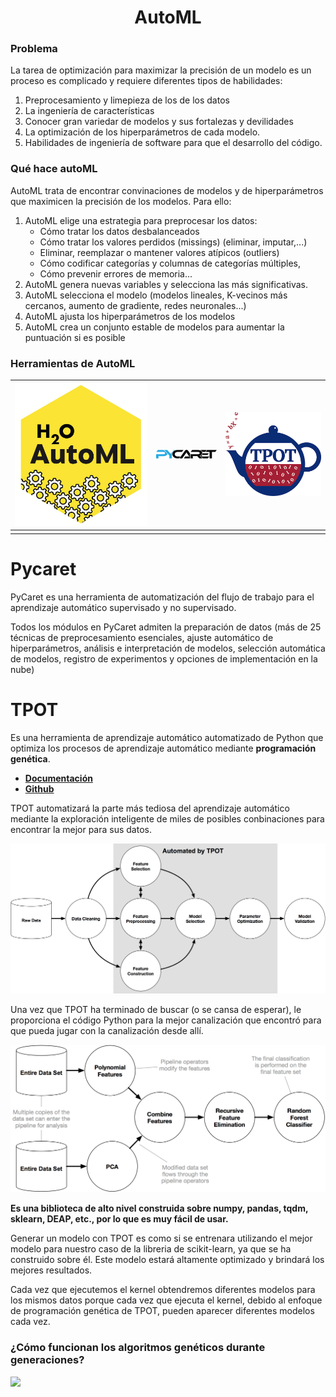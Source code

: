 <h1 align="center">AutoML</h1>

### Problema

La tarea de optimización para maximizar la precisión de un modelo es un proceso es complicado y requiere diferentes tipos de habilidades:
1. Preprocesamiento y limepieza de los de los datos
2. La ingeniería de características
3. Conocer gran variedar de modelos y sus fortalezas y devilidades
4. La optimización de los hiperparámetros de cada modelo.
3. Habilidades de ingeniería de software para que el desarrollo del código.

### Qué hace autoML

AutoML trata de encontrar convinaciones de modelos y de hiperparámetros que maximicen la precisión de los modelos. Para ello:

1. AutoML elige una estrategia para preprocesar los datos:
   - Cómo tratar los datos desbalanceados
   - Cómo tratar los valores perdidos (missings) (eliminar, imputar,...)
   - Eliminar, reemplazar o mantener valores atípicos (outliers)
   - Cómo codificar categorías y columnas de categorías múltiples,
   - Cómo prevenir errores de memoria...
2. AutoML genera nuevas variables y selecciona las más significativas.
3. AutoML selecciona el modelo (modelos lineales, K-vecinos más cercanos, aumento de gradiente, redes neuronales...)
4. AutoML ajusta los hiperparámetros de los modelos
5. AutoML crea un conjunto estable de modelos para aumentar la puntuación si es posible

### Herramientas de AutoML

| ![](../img/logos/H2O-AutoML.jpg) | ![](../img/logos/PyCaret.png) | ![](../img/logos/TPOT.jpg) |
|--|--|--|
|  |  |  |


# Pycaret

PyCaret es una herramienta de automatización del flujo de trabajo para el aprendizaje automático supervisado y no supervisado.

Todos los módulos en PyCaret admiten la preparación de datos (más de 25 técnicas de preprocesamiento esenciales, ajuste automático de hiperparámetros, análisis e interpretación de modelos, selección automática de modelos, registro de experimentos y opciones de implementación en la nube)


# TPOT

Es una herramienta de aprendizaje automático automatizado de Python que optimiza los procesos de aprendizaje automático mediante **programación genética**.

- **[Documentación](http://epistasislab.github.io/tpot)**
- **[Github](https://github.com/EpistasisLab/tpot)**

TPOT automatizará la parte más tediosa del aprendizaje automático mediante la exploración inteligente de miles de posibles conbinaciones para encontrar la mejor para sus datos.

<img src="https://raw.githubusercontent.com/EpistasisLab/tpot/master/images/tpot-ml-pipeline.png">

Una vez que TPOT ha terminado de buscar (o se cansa de esperar), le proporciona el código Python para la mejor canalización que encontró para que pueda jugar con la canalización desde allí.

<img src="https://raw.githubusercontent.com/EpistasisLab/tpot/master/images/tpot-pipeline-example.png">

**Es una biblioteca de alto nivel construida sobre numpy, pandas, tqdm, sklearn, DEAP, etc., por lo que es muy fácil de usar.**

Generar un modelo con TPOT es como si se entrenara utilizando el mejor modelo para nuestro caso de la libreria de scikit-learn, ya que se ha construido sobre él. Este modelo estará altamente optimizado y brindará los mejores resultados. 

Cada vez que ejecutemos el kernel obtendremos diferentes modelos para los mismos datos porque cada vez que ejecuta el kernel, debido al enfoque de programación genética de TPOT, pueden aparecer diferentes modelos cada vez.

### ¿Cómo funcionan los algoritmos genéticos durante generaciones?

<img src="http://www.jade-cheng.com/au/coalhmm/optimization/gadiagram.svg">



